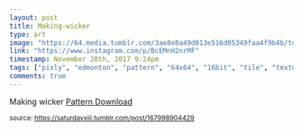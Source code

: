 ```yaml
---
layout: post
title: Making-wicker
type: art
image: "https://64.media.tumblr.com/3ae8e8a49d013e516d05349faa4f9b4b/tumblr_p05w8j5wQG1rtskmuo1_500.jpg"
link: "https://www.instagram.com/p/BcEMnH2nrMF"
timestamp: November 28th, 2017 9:24pm
tags: ["pixly", "edmonton", "pattern", "64x64", "16bit", "tile", "texture", "art"]
comments: true
---
```

Making wicker
<a href="https://photos.app.goo.gl/2JFeziVRJUFJUxP52" target="_blank">Pattern Download</a>
  
<small>source: https://saturdayxiii.tumblr.com/post/167998904429</small>
